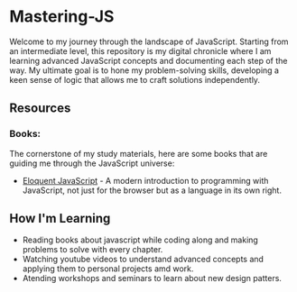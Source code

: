 # Mastering-JS

Welcome to my journey through the landscape of JavaScript. Starting from an intermediate level, this repository is my digital chronicle where I am learning advanced JavaScript concepts and documenting each step of the way. My ultimate goal is to hone my problem-solving skills, developing a keen sense of logic that allows me to craft solutions independently.

## Resources

### Books:

The cornerstone of my study materials, here are some books that are guiding me through the JavaScript universe:

- [Eloquent JavaScript](https://eloquentjavascript.net) - A modern introduction to programming with JavaScript, not just for the browser but as a language in its own right.

## How I'm Learning

- Reading books about javascript while coding along and making problems to solve with every chapter.
- Watching youtube videos to understand advanced concepts and applying them to personal projects amd work.
- Atending workshops and seminars to learn about new design patters.
